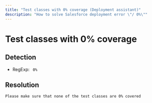 ```yaml
---
title: "Test classes with 0% coverage (Deployment assistant)"
description: "How to solve Salesforce deployment error \"/ 0%\""
---
```

<!-- markdownlint-disable MD013 -->
# Test classes with 0% coverage

## Detection

- RegExp: ` 0%`

## Resolution

```shell
Please make sure that none of the test classes are 0% covered
```
